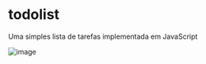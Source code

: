 # todolist

Uma simples lista de tarefas implementada em JavaScript

![image](https://user-images.githubusercontent.com/26972046/167321595-774e40d3-e1db-47a0-b95e-1d6a5a04e951.png)
